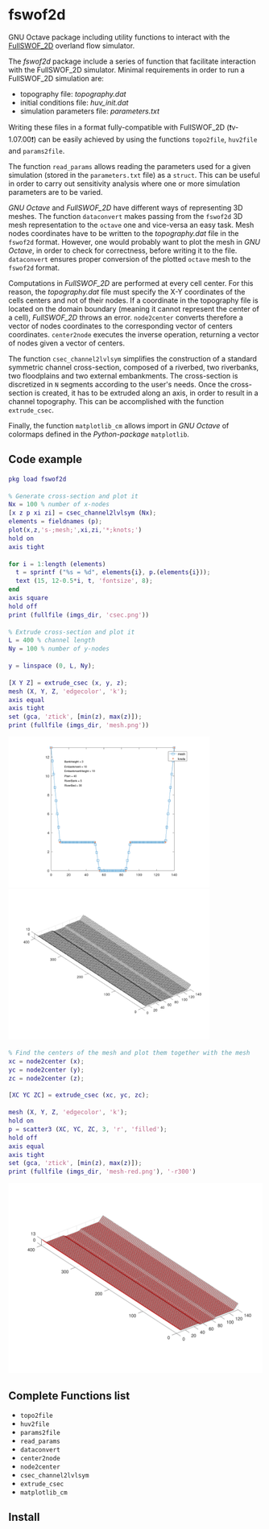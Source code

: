 # fswof2d

GNU Octave package including utility functions to interact with the [FullSWOF_2D](https://www.idpoisson.fr/fullswof/) overland flow simulator.

The *fswof2d* package include a series of function that facilitate interaction
with the FullSWOF_2D simulator. Minimal requirements in order to run a
FullSWOF_2D simulation are:
* topography file: *topography.dat*
* initial conditions file: *huv_init.dat*
* simulation parameters file: *parameters.txt*

Writing these files in a format fully-compatible with FullSWOF_2D (:heavy_exclamation_mark:v-1.07.00:heavy_exclamation_mark:) can be easily
achieved by using the functions `topo2file`, `huv2file` and `params2file`.

The function `read_params` allows reading the parameters used for a given
simulation (stored in the `parameters.txt` file) as a `struct`. This can be
useful in order to carry out sensitivity analysis where one or more simulation
parameters are to be varied.

*GNU Octave* and *FullSWOF_2D* have different ways of representing 3D meshes.
The function `dataconvert` makes passing from the `fswof2d` 3D mesh
representation to the `octave` one and vice-versa an easy task. Mesh nodes
coordinates have to be written to the *topography.dat* file in the `fswof2d`
format. However, one would probably want to plot the mesh in *GNU Octave*, in
order to check for correctness, before writing it to the file. `dataconvert`
ensures proper conversion of the plotted `octave` mesh to the `fswof2d` format.

Computations in *FullSWOF_2D* are performed at every cell center. For this
reason, the *topography.dat* file must specify the X-Y coordinates of the cells
centers and not of their nodes. If a coordinate in the topography file is
located on the domain boundary (meaning it cannot represent the center of a
cell), *FullSWOF_2D* throws an error. `node2center` converts therefore a vector
of nodes coordinates to the corresponding vector of centers coordinates.
`center2node` executes the inverse operation, returning a vector of nodes given
a vector of centers.

The function `csec_channel2lvlsym` simplifies the construction of a standard
symmetric channel cross-section, composed of a riverbed, two riverbanks, two
floodplains and two external embankments. The cross-section is discretized
in `N` segments according to the user's needs. Once the cross-section is
created, it has to be extruded along an axis, in order to result in a channel
topography. This can be accomplished with the function `extrude_csec`.

Finally, the function `matplotlib_cm` allows import in *GNU Octave* of colormaps
defined in the *Python-package* `matplotlib`.

## Code example
```matlab
pkg load fswof2d

% Generate cross-section and plot it
Nx = 100 % number of x-nodes
[x z p xi zi] = csec_channel2lvlsym (Nx);
elements = fieldnames (p);
plot(x,z,'s-;mesh;',xi,zi,'*;knots;')
hold on
axis tight

for i = 1:length (elements)
  t = sprintf ("%s = %d", elements{i}, p.(elements{i}));
  text (15, 12-0.5*i, t, 'fontsize', 8);
end
axis square
hold off
print (fullfile (imgs_dir, 'csec.png'))

% Extrude cross-section and plot it
L = 400 % channel length
Ny = 100 % number of y-nodes

y = linspace (0, L, Ny);

[X Y Z] = extrude_csec (x, y, z);
mesh (X, Y, Z, 'edgecolor', 'k');
axis equal
axis tight
set (gca, 'ztick', [min(z), max(z)]);
print (fullfile (imgs_dir, 'mesh.png'))
```
<img src="examples/imgs/csec.png" height=300><img src="examples/imgs/mesh.png" height=300>

```matlab
% Find the centers of the mesh and plot them together with the mesh
xc = node2center (x);
yc = node2center (y);
zc = node2center (z);

[XC YC ZC] = extrude_csec (xc, yc, zc);

mesh (X, Y, Z, 'edgecolor', 'k');
hold on
p = scatter3 (XC, YC, ZC, 3, 'r', 'filled');
hold off
axis equal
axis tight
set (gca, 'ztick', [min(z), max(z)]);
print (fullfile (imgs_dir, 'mesh-red.png'), '-r300')
```

<img src="examples/imgs/centers.png">

## Complete Functions list
* `topo2file`
* `huv2file`
* `params2file`
* `read_params`
* `dataconvert`
* `center2node`
* `node2center`
* `csec_channel2lvlsym`
* `extrude_csec`
* `matplotlib_cm`





## Install
